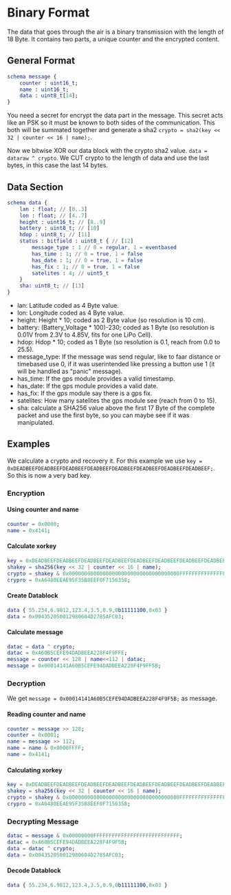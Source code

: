 # Binary Format
The data that goes through the air is a binary transmission with the length of 18 Byte.
It contains two parts, a unique counter and the encrypted content.
## General Format
```elm
schema message {
    counter : uint16_t;
    name : uint16_t;
    data : uint8_t[14];
}
```
You need a secret for encrypt the data part in the message. This secret acts like an PSK so it must be 
known to both sides of the communication. This both will be summated together and generate a 
sha2 `crypto = sha2(key << 32 | counter << 16 | name);`.

Now we bitwise XOR our data block with the crypto sha2 value. `data = dataraw ^ crypto`. 
We CUT crypto to the length of data and use the last bytes, in this case the last 14 bytes.

## Data Section
```elm
schema data {
    lan : float; // [0..3]
    lon : float; // [4..7]
    height : uint16_t; // [8..9]
    battery : uint8_t; // [10]
    hdop : uint8_t; // [11]
    status : bitfield : uint8_t { // [12]
        message_type : 1 // 0 = regular, 1 = eventbased
        has_time : 1; // 0 = true, 1 = false
        has_date : 1; // 0 = true, 1 = false
        has_fix : 1; // 0 = true, 1 = false
        satelites : 4; // uint5_t
    }
    sha: uint8_t; // [13]
}
```
* lan: Latitude coded as 4 Byte value.
* lon: Longitude coded as 4 Byte value.
* height: Height * 10; coded as 2 Byte value (so resolution is 10 cm).
* battery: (Battery_Voltage * 100)-230; coded as 1 Byte (so resolution is 0.01V from 2.3V to 4.85V, fits for one LiPo Cell).
* hdop: Hdop * 10; coded as 1 Byte (so resolution is 0.1, reach from 0.0 to 25.5).
* message_type: If the message was send regular, like to faar distance or timebased use 0, if it was userintended like pressing a button use 1 (it will be handled as "panic" message).
* has_time: If the gps module provides a valid timestamp.
* has_date: If the gps module provides a valid date.
* has_fix: If the gps module say there is a gps fix.
* satelites: How many satelites the gps module see (reach from 0 to 15).
* sha: calculate a SHA256 value above the first 17 Byte of the complete packet and use the first byte, so you can maybe see if it was manipulated.
## Examples
We calculate a crypto and recovery it. For this example we use `key = 0xDEADBEEFDEADBEEFDEADBEEFDEADBEEFDEADBEEFDEADBEEFDEADBEEFDEADBEEF;`.
So this is now a very bad key.

### Encryption
#### Using counter and name
```elm 
counter = 0x0000;
name = 0x4141;
```
#### Calculate xorkey
```elm 
key = 0xDEADBEEFDEADBEEFDEADBEEFDEADBEEFDEADBEEFDEADBEEFDEADBEEFDEADBEEF;
shakey = sha256(key << 32 | counter << 16 | name);
crypto = shakey & 0x000000000000000000000000000000000000FFFFFFFFFFFFFFFFFFFFFFFFFFFF;
crypro = 0xA6480EEAE95F35B8EEF0F7156358;
```
#### Create Datablock
```elm 
data { 55.234,6.9812,123.4,3.5,0.9,0b11111100,0x03 }
data = 0x004352050012980604D2785AFC03;
```
#### Calculate message
```elm 
datac = data ^ crypto;
datac = 0xA60B5CEFE94DADBEEA228F4F9FFE;
message = counter << 128 | name<<112 | datac;
message = 0x00014141A60B5CEFE94DADBEEA228F4F9FF5B;
```

### Decryption
We get `message = 0x00014141A60B5CEFE94DADBEEA228F4F9F5B;` as message.
#### Reading counter and name
```elm 
counter = message >> 128;
counter = 0x0001;
name = message >> 112;
name = name & 0x0000FFFF;
name = 0x4141;
```
#### Calculating xorkey
```elm 
key = 0xDEADBEEFDEADBEEFDEADBEEFDEADBEEFDEADBEEFDEADBEEFDEADBEEFDEADBEEF;
shakey = sha256(key << 32 | counter << 16 | name);
crypto = shakey & 0x000000000000000000000000000000000000FFFFFFFFFFFFFFFFFFFFFFFFFFFF;
crypro = 0xA6480EEAE95F35B8EEF0F7156358;
```
### Decrypting Message
```elm 
datac = message & 0x00000000FFFFFFFFFFFFFFFFFFFFFFFFFFFF;
datac = 0xA60B5CEFE94DADBEEA228F4F9F5B;
data = datac ^ crypto;
data = 0x004352050012980604D2785AFC03;
```
#### Decode Datablock
```elm 
data { 55.234,6.9812,123.4,3.5,0.9,0b11111100,0x03 }
```